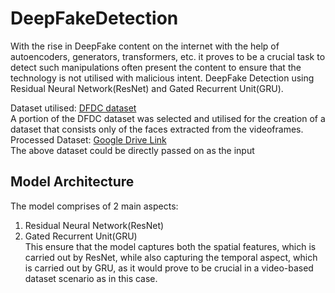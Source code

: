 # DeepFakeDetection
With the rise in DeepFake content on the internet with the help of autoencoders, generators, transformers, etc. it proves to be a crucial task to detect such manipulations often present the content to ensure that the technology is not utilised with malicious intent.
DeepFake Detection using Residual Neural Network(ResNet) and Gated Recurrent Unit(GRU).

Dataset utilised: [DFDC dataset](https://www.kaggle.com/competitions/deepfake-detection-challenge) <br/>
A portion of the DFDC dataset was selected and utilised for the creation of a dataset that consists only of the faces extracted from the videoframes. <br/>
Processed Dataset: [Google Drive Link](https://drive.google.com/drive/folders/1gDD9b9mBlsXJjlR6PPZ_6e9po1m0P0Tp?usp=sharing) <br/>
The above dataset could be directly passed on as the input

## Model Architecture
The model comprises of 2 main aspects:
1. Residual Neural Network(ResNet)
2. Gated Recurrent Unit(GRU) <br/>
This ensure that the model captures both the spatial features, which is carried out by ResNet, while also capturing the temporal aspect, which is carried out by GRU, as it would prove to be crucial in a video-based dataset scenario as in this case.

